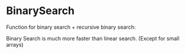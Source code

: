 # BinarySearch
Function for binary search + recursive binary search:

Binary Search is much more faster than linear search. (Except for small arrays)
